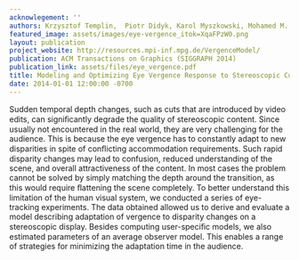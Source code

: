```yaml
---
acknowlegement: ''
authors: Krzysztof Templin,  Piotr Didyk, Karol Myszkowski, Mohamed M. Hefeeda, Hans-Peter Seidel, Wojciech Matusik
featured_image: assets/images/eye-vergence_itok=XqaFPzW0.png
layout: publication
project_website: http://resources.mpi-inf.mpg.de/VergenceModel/
publication: ACM Transactions on Graphics (SIGGRAPH 2014)
publication_link: assets/files/eye_vergence.pdf
title: Modeling and Optimizing Eye Vergence Response to Stereoscopic Cuts
date: 2014-01-01 12:00:00 -0700
---
```


Sudden temporal depth changes, such as cuts that are introduced by video edits, can signiﬁcantly degrade the quality of stereoscopic content. Since usually not encountered in the real world, they are very challenging for the audience. This is because the eye vergence has to constantly adapt to new disparities in spite of conﬂicting accommodation requirements. Such rapid disparity changes may lead to confusion, reduced understanding of the scene, and overall attractiveness of the content. In most cases the problem cannot be solved by simply matching the depth around the transition, as this would require ﬂattening the scene completely. To better understand this limitation of the human visual system, we conducted a series of eye-tracking experiments. The data obtained allowed us to derive and evaluate a model describing adaptation of vergence to disparity changes on a stereoscopic display. Besides computing user-speciﬁc models, we also estimated parameters of an average observer model. This enables a range of strategies for minimizing the adaptation time in the audience.